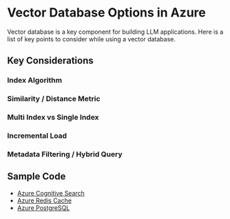 # Vector Database Options in Azure

Vector database is a key component for building LLM applications. Here is a list of key points to consider while using a vector database.


## Key Considerations

### Index Algorithm

### Similarity / Distance Metric

### Multi Index vs Single Index

### Incremental Load

### Metadata Filtering / Hybrid Query

## Sample Code

- [Azure Cognitive Search](azure_cognitive_search/)
- [Azure Redis Cache](azure_redis_cache/)
- [Azure PostgreSQL](azure-postgresql/)